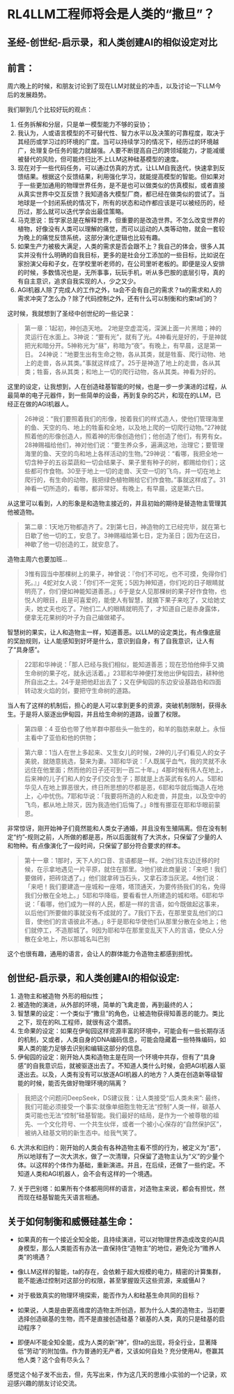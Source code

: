 
# RL4LLM工程师将会是人类的“撒旦”？
## 圣经-创世纪-启示录，和人类创建AI的相似设定对比

## 前言：
周六晚上的时候，和朋友讨论到了现在LLM对就业的冲击，以及讨论一下LLM今后的发展趋势。

我们聊到几个比较好玩的观点：
1. 任务拆解和分层，只是单一模型能力不够的妥协；
2. 我认为，人或语言模型的不可替代性、智力水平以及决策的可靠程度，取决于其经历或学习过的环境的广度。当可以持续学习的情况下，经历过的环境越广，处理复杂任务的能力就越强。人要不断提高自己的跨领域能力，才能减缓被替代的风险，但可能终归比不上LLM这种硅基模型的速度。
3. 现在对于一些代码任务，可以通过仿真的方式，让LLM自我迭代，快速拿到反馈结果。根据这个反馈结果，利用强化学习，就能提高模型的智能。但如果对于一些更加通用的物理世界任务，是不是也可以做类似的仿真模拟，或者直接从真实世界中交互反馈？我知道各大模型厂商，都已经在做类似的尝试了。当地球是一个封闭系统的情况下，所有的状态和动作都应该是可以被经历的，经历过，那么就可以迭代学会出最佳策略。
4. 马克思说：哲学家总是在解释世界，但重要的是改造世界。不怎么改变世界的植物，好像没有人类可以理解的痛觉，而可以运动的人类等动物，就会一套较为晚上的痛觉反馈系统，这部分演化逻辑也比较有趣。
5. 如果生产力被极大满足，人类的需求是否会跟不上？我自己的体会，很多人其实并没有什么明确的自我目标，更多的是社会分工添加的一些目标，比如说在家扮演父母和子女，在学校里听老师的，在公司里听老板的。即便是没人安排的时候，多数情况也是，无所事事，玩玩手机，听从多巴胺的底层引导，真的有自主意识，追求自我实现的人，少之又少。
6. AGI机器人除了完成人的工作之外，ta会不会有自己的需求？ta的需求和人的需求冲突了怎么办？除了代码控制之外，还有什么可以制衡和约束ta们的？

这时候，我就想到了圣经中创世纪的一些记录：
>第一章：1起初，神创造天地。 2地是空虚混沌，深渊上面一片黑暗；神的灵运行在水面上。3神说：“要有光”，就有了光。4神看光是好的，于是神就把光和暗分开。5神称光为“昼”，称暗为“夜”。有晚上，有早晨，这是第一日。
>24神说：“地要生出有生命之物，各从其类，就是牲畜、爬行动物、地上的走兽，各从其类。”事就这样成了。25于是神造了地上的走兽，各从其类；牲畜，各从其类；和地上一切的爬行动物，各从其类。神看为好的。

这里的设定，让我想到，人在创造硅基智能的时候，也是一步一步演进的过程，从最简单的电子元器件，到一些简单的设备，再到复杂的芯片，和现在的LLM，已经正在做的AGI机器人。

>26神说：“我们要照着我们的形像，按着我们的样式造人，使他们管理海里的鱼、天空的鸟、地上的牲畜和全地，以及地上爬的一切爬行动物。”27神就照着他的形像创造人，照着神的形像创造他们；他创造了他们，有男有女。28神赐福给他们，神对他们说：“要生养众多，遍满这地，治理它；要管理海里的鱼、天空的鸟和地上各样活动的生物。”29神说：“看哪，我把全地一切含种子的五谷菜蔬和一切会结果子、果子里有种子的树，都赐给你们；这些都可作食物。30至于地上一切的走兽、天空一切的飞鸟，并一切在地上爬行的，有生命的动物，我把绿色植物赐给它们作食物。”事就这样成了。31神看一切所造的，看哪，都非常好。有晚上，有早晨，这是第六日。

从这里可以看到，人的形象是和造物主接近的，并且初始的期待是替造物主管理其他被造物。

>第二章：1天地万物都造齐了。2到第七日，神造物的工已经完毕，就在第七日歇了他一切的工，安息了。3神赐福给第七日，定为圣日；因为在这日，神歇了他一切创造的工，就安息了。

造物主周六也要加班...

>3惟有园当中那棵树上的果子，神曾说：『你们不可吃，也不可摸，免得你们死。』」4蛇对女人说：「你们不一定死；5因为神知道，你们吃的日子眼睛就明亮了，你们便如神能知道善恶。」6于是女人见那棵树的果子好作食物，也悦人的眼目，且是可喜爱的，能使人有智慧，就摘下果子来吃了，又给她丈夫，她丈夫也吃了。7他们二人的眼睛就明亮了，才知道自己是赤身露体，便拿无花果树的叶子为自己编做裙子。

智慧树的果实，让人和造物主一样，知道善恶。以LLM的设定类比，有点像底层的奖励规则，让人能感知到好坏是什么，意识到自身，有了自我意识，让人有了“具身感”。

>22耶和华神说：「那人已经与我们相似，能知道善恶；现在恐怕他伸手又摘生命树的果子吃，就永远活着。」23耶和华神便打发他出伊甸园去，耕种他所自出之土。24于是把他赶出去了；又在伊甸园的东边安设基路伯和四面转动发火焰的剑，要把守生命树的道路。

当人有了这样的机制后，担心的是人可以拿到更多的资源，突破机制限制，获得永生。于是将人驱逐出伊甸园，并且给生命树的道路，设置了权限。

>第四章：4 亚伯也带了他羊群中那些头一胎生的，和羊的脂肪来献上。永恒主看中了亚伯和他的供物；


>第六章：1当人在世上多起来、又生女儿的时候，2神的儿子们看见人的女子美貌，就随意挑选，娶来为妻。3耶和华说：「人既属乎血气，我的灵就不永远住在他里面；然而他的日子还可到一百二十年。」4那时候有伟人在地上，后来神的儿子们和人的女子们交合生子；那就是上古英武有名的人。5耶和华见人在地上罪恶很大，终日所思想的尽都是恶，6耶和华就后悔造人在地上，心中忧伤。7耶和华说：「我要将所造的人和走兽，并昆虫，以及空中的飞鸟，都从地上除灭，因为我造他们后悔了。」8惟有挪亚在耶和华眼前蒙恩。

非常惊讶，刚开始神子们竟然能和人类女子通婚，并且没有生殖隔离。但在没有制定“约”-规则之前，人所做的都是恶，所以后面就有了大洪水，只保留了少量的人和物种。有点像演化了一段时间，只保留了部分符合要求的样本。

>第十一章：1那时，天下人的口音、言语都是一样。2他们往东边迁移的时候，在示拿地遇见一片平原，就住在那里。3他们彼此商量说：「来吧！我们要做砖，把砖烧透了。」他们就拿砖当石头，又拿石漆当灰泥。4他们说：「来吧！我们要建造一座城和一座塔，塔顶通天，为要传扬我们的名，免得我们分散在全地上。」5耶和华降临，要看看世人所建造的城和塔。6耶和华说：「看哪，他们成为一样的人民，都是一样的言语，如今既做起这事来，以后他们所要做的事就没有不成就的了。7我们下去，在那里变乱他们的口音，使他们的言语彼此不通。」8于是耶和华使他们从那里分散在全地上；他们就停工，不造那城了。9因为耶和华在那里变乱天下人的言语，使众人分散在全地上，所以那城名叫巴别

这个也很有趣，通用的语言，会让人的群体能力令造物主都感到担忧。

## 创世纪-启示录，和人类创建AI的相似设定:
1. 造物主和被造物 外形的相似性；
2. 被造物的演进，从外部的环境，简单的飞禽走兽，再到最终的人；
3. 智慧果的设定：一个类似于“撒旦”的角色，让被造物获得知善恶的能力。类比之下，现在的RL工程师，就很有这个潜质。
4. 生命果的设定：如果在伊甸园这样资源丰富的环境中，可能会有一些长期存活的机制，又或者，人类自身的DNA编码信息，可能会隐藏着一些特殊编码，如果人类的能力足够去识别和编辑这部分的信息。
5. 伊甸园的设定：刚开始人类和造物主是在同一个环境中共存，但有了“具身感”的自我意识后，就被驱逐出去了。不知道人类什么时候，会把AGI机器人驱逐出去。以及，人类有没有可以放逐AGI机器人的地方？人类在创造新等级智能的时候，能否先做好物理环境的隔离？

> 我把这个问题问DeepSeek，DS建议我：让人类接受“后人类未来”: 最终，我们可能必须接受一个事实:就像单细胞生物无法“控制”人类一样，碳基人类可能也无法“控制”硅基智能。我们最好的结局，是作为一个被尊敬的祖先、一个文化符号、一个共生伙伴，或者一个被小心保存的“自然保护区”，被纳入硅基文明的新生态中。给我气笑了。

6. 大洪水和旧约：刚开始的人类会有各种造物主看不惯的行为，被定义为“恶”，所以地球有了一次大洪水，做了一次清理，只保留了造物主认为“义”的少量个体。以这样的个体作为基础，重新演进。并且，在后续，还做了一些约定。不知道人类和AGI机器人，会不会有这样的一个境遇。

7. 关于巴别塔：如果所有个体都用同样的语言，对造物主来说，都会有担忧，然而现在硅基智能先天语言相通。

## 关于如何制衡和威慑硅基生命：
- 如果真的有一个接近全知全能，且持续演进，可以对物理世界造成改变的AI具身模型，那么人类能否有办法一直保持住“造物主”的地位，避免沦为“赡养人类”的境遇？

- 像LLM这样的智能，ta的存在，会依赖于超大规模的电力，精密的计算集群，能不能通过控制对这部分的权限，甚至掌握毁灭这些资源，来威慑AI？

- 对于极致真实的物理环境探索，能否作为人和硅基生命共同的目标？

- 如果说，人类是由更高维度的造物主所创造，那为什么人类的造物主，当初要选择创造碳基的生物，而不是直接创造硅基？碳基的人类，真的只是硅基的启动程序？

- 即便AI不能全知全能，成为人类的新“神”，但ta的出现，将全行业，显著降低“劳动”的附加值。作为普通的无产者，又该如何自处？充分使用AI，卷赢其他人类？这个会有尽头么？

感觉这个帖子发不出去，但，先写出来，作为这几天的思维小实验的一个记录，欢迎感兴趣的朋友讨论交流。
